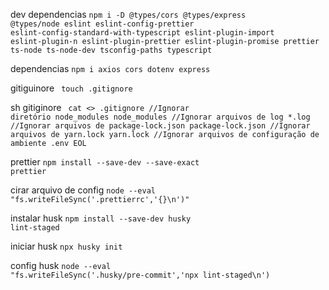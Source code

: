 dev dependencias
<code>npm i -D @types/cors @types/express @types/node eslint eslint-config-prettier eslint-config-standard-with-typescript eslint-plugin-import eslint-plugin-n eslint-plugin-prettier eslint-plugin-promise prettier ts-node ts-node-dev tsconfig-paths typescript</code>

dependencias
<code>npm i axios cors dotenv express</code>

gitiguinore
<code>
touch .gitignore
</code>

sh gitiginore
<code>
cat <<EOL >> .gitignore
//Ignorar diretório node_modules
node_modules
//Ignorar arquivos de log
\*.log
//Ignorar arquivos de package-lock.json
package-lock.json
//Ignorar arquivos de yarn.lock
yarn.lock
//Ignorar arquivos de configuração de ambiente
.env
EOL
</code>

prettier
<code>npm install --save-dev --save-exact prettier</code>

cirar arquivo de config
<code>node --eval "fs.writeFileSync('.prettierrc','{}\n')"</code>

instalar husk
<code>npm install --save-dev husky lint-staged</code>

iniciar husk
<code>npx husky init</code>

config husk
<code>node --eval "fs.writeFileSync('.husky/pre-commit','npx lint-staged\n')</code>
